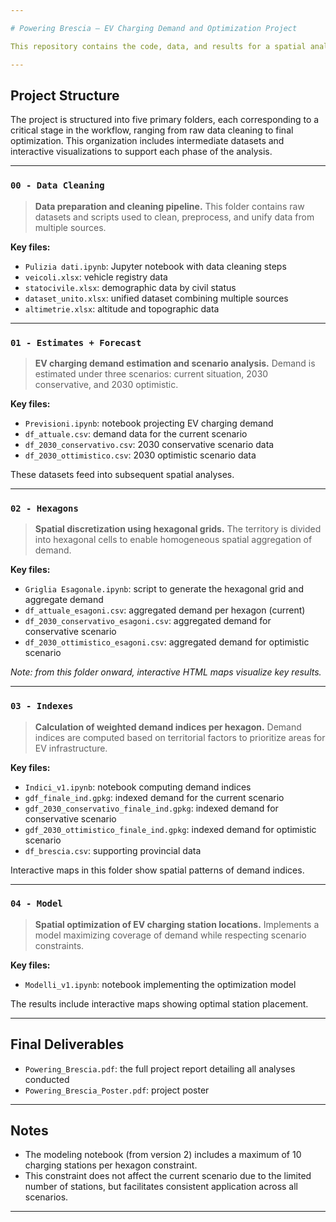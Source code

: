 ```yaml
---

# Powering Brescia — EV Charging Demand and Optimization Project

This repository contains the code, data, and results for a spatial analysis and optimization project focused on estimating electric vehicle (EV) charging demand in the Province of Brescia and identifying optimal locations for charging stations.

---
```


## Project Structure

The project is structured into five primary folders, each corresponding to a critical stage in the workflow, ranging from raw data cleaning to final optimization. This organization includes intermediate datasets and interactive visualizations to support each phase of the analysis.

---

### `00 - Data Cleaning`

> **Data preparation and cleaning pipeline.**
> This folder contains raw datasets and scripts used to clean, preprocess, and unify data from multiple sources.

**Key files:**

* `Pulizia dati.ipynb`: Jupyter notebook with data cleaning steps
* `veicoli.xlsx`: vehicle registry data
* `statocivile.xlsx`: demographic data by civil status
* `dataset_unito.xlsx`: unified dataset combining multiple sources
* `altimetrie.xlsx`: altitude and topographic data

---

### `01 - Estimates + Forecast`

> **EV charging demand estimation and scenario analysis.**
> Demand is estimated under three scenarios: current situation, 2030 conservative, and 2030 optimistic.

**Key files:**

* `Previsioni.ipynb`: notebook projecting EV charging demand
* `df_attuale.csv`: demand data for the current scenario
* `df_2030_conservativo.csv`: 2030 conservative scenario data
* `df_2030_ottimistico.csv`: 2030 optimistic scenario data

These datasets feed into subsequent spatial analyses.

---

### `02 - Hexagons`

> **Spatial discretization using hexagonal grids.**
> The territory is divided into hexagonal cells to enable homogeneous spatial aggregation of demand.

**Key files:**

* `Griglia Esagonale.ipynb`: script to generate the hexagonal grid and aggregate demand
* `df_attuale_esagoni.csv`: aggregated demand per hexagon (current)
* `df_2030_conservativo_esagoni.csv`: aggregated demand for conservative scenario
* `df_2030_ottimistico_esagoni.csv`: aggregated demand for optimistic scenario

*Note: from this folder onward, interactive HTML maps visualize key results.*

---

### `03 - Indexes`

> **Calculation of weighted demand indices per hexagon.**
> Demand indices are computed based on territorial factors to prioritize areas for EV infrastructure.

**Key files:**

* `Indici_v1.ipynb`: notebook computing demand indices
* `gdf_finale_ind.gpkg`: indexed demand for the current scenario
* `gdf_2030_conservativo_finale_ind.gpkg`: indexed demand for conservative scenario
* `gdf_2030_ottimistico_finale_ind.gpkg`: indexed demand for optimistic scenario
* `df_brescia.csv`: supporting provincial data

Interactive maps in this folder show spatial patterns of demand indices.

---

### `04 - Model`

> **Spatial optimization of EV charging station locations.**
> Implements a model maximizing coverage of demand while respecting scenario constraints.

**Key files:**

* `Modelli_v1.ipynb`: notebook implementing the optimization model

The results include interactive maps showing optimal station placement.

---

## Final Deliverables

* `Powering_Brescia.pdf`: the full project report detailing all analyses conducted
* `Powering_Brescia_Poster.pdf`: project poster

---

## Notes

* The modeling notebook (from version 2) includes a maximum of 10 charging stations per hexagon constraint.
* This constraint does not affect the current scenario due to the limited number of stations, but facilitates consistent application across all scenarios.

---
